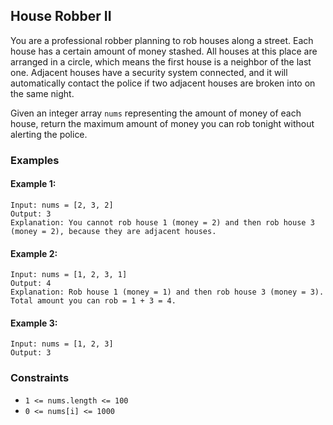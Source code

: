 ## House Robber II

You are a professional robber planning to rob houses along a street. Each house has a certain amount of money stashed. All houses at this place are arranged in a circle, which means the first house is a neighbor of the last one. Adjacent houses have a security system connected, and it will automatically contact the police if two adjacent houses are broken into on the same night. 

Given an integer array `nums` representing the amount of money of each house, return the maximum amount of money you can rob tonight without alerting the police.

### Examples

#### Example 1:

```
Input: nums = [2, 3, 2]
Output: 3
Explanation: You cannot rob house 1 (money = 2) and then rob house 3 (money = 2), because they are adjacent houses.
```

#### Example 2:

```
Input: nums = [1, 2, 3, 1]
Output: 4
Explanation: Rob house 1 (money = 1) and then rob house 3 (money = 3). Total amount you can rob = 1 + 3 = 4.
```

#### Example 3:

```
Input: nums = [1, 2, 3]
Output: 3
```

### Constraints

* `1 <= nums.length <= 100`
* `0 <= nums[i] <= 1000`